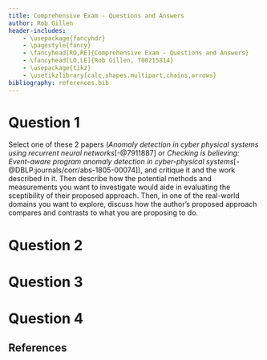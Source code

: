 ```yaml
---
title: Comprehensive Exam - Questions and Answers
author: Rob Gillen
header-includes:
    - \usepackage{fancyhdr}
    - \pagestyle{fancy}
    - \fancyhead[RO,RE]{Comprehensive Exam - Questions and Answers}
    - \fancyhead[LO,LE]{Rob Gillen, T00215814}
    - \usepackage{tikz}
    - \usetikzlibrary{calc,shapes.multipart,chains,arrows}
bibliography: references.bib
---
```


# Question 1

Select one of these 2 papers (_Anomaly detection in cyber physical systems using recurrent neural networks_[-@7911887] or _Checking is believing: Event-aware program anomaly detection in cyber-physical systems_[-@DBLP:journals/corr/abs-1805-00074]), and critique it and the work described in it. Then describe how the potential methods and measurements you want to investigate would aide in evaluating the sceptibility of their proposed approach. Then, in one of the real-world domains you want to explore, discuss how the author’s proposed approach compares and contrasts to what you are proposing to do.

# Question 2

# Question 3

# Question 4





## References